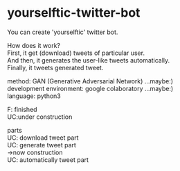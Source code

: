 # yourselftic-twitter-bot
You can create 'yourselftic' twitter bot.

How does it work?  
First, it get (download) tweets of particular user.  
And then, it generates the user-like tweets automatically.  
Finally, it tweets generated tweet.

method: GAN (Generative Adversarial Network) ...maybe:)  
development environment: google colaboratory ...maybe:)  
language: python3

F: finished  
UC:under construction

parts  
UC: download tweet part  
UC: generate tweet part  
->now construction  
UC: automatically tweet part